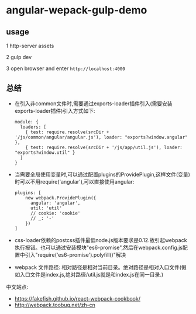 # angular-wepack-gulp-demo

## usage

1 http-server assets

2 gulp dev

3 open browser and enter `http://localhost:4000`

## 总结

- 在引入非common文件时,需要通过exports-loader插件引入(需要安装exports-loader插件)引入方式如下:

    ```
    module: {
      loaders: [
        { test: require.resolve(srcDir + '/js/common/angular/angular.js'), loader: "exports?window.angular" },
        { test: require.resolve(srcDir + '/js/app/util.js'), loader: "exports?window.util" }
      ]
    }
    ```
    
- 当需要全局使用变量时,可以通过配置plugins的ProvidePlugin,这样文件(变量)时可以不用require('angular'),可以直接使用angular:

    ```
    plugins: [
        new webpack.ProvidePlugin({
          angular: 'angular',
          util: 'util'
          // cookie: 'cookie'
          // _: '-'
        })
    ]
    ```

- css-loader依赖的postcss插件最低node.js版本要求是0.12.故引起webpack执行报错。也可以通过安装模块"es6-promise",然后在webpack.config.js配置中引入"require('es6-promise').polyfill()"解决
    
- webpack 文件路径:  相对路径是相对当前目录。绝对路径是相对入口文件(假如入口文件是index.js,绝对路径/util.js就是和index.js在同一目录.)


中文站点:
- https://fakefish.github.io/react-webpack-cookbook/
- http://webpack.toobug.net/zh-cn
